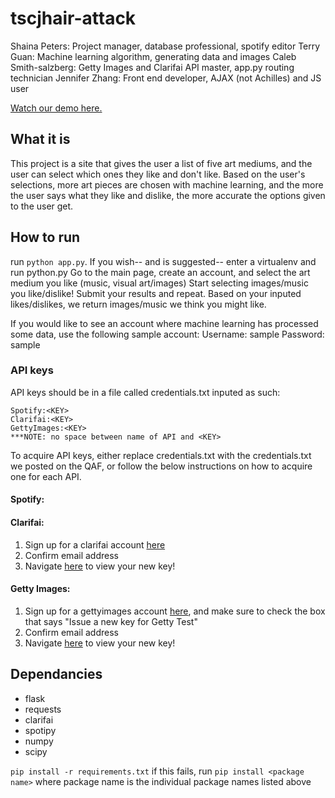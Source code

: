# tscjhair-attack
Shaina Peters: Project manager, database professional, spotify editor
Terry Guan: Machine learning algorithm, generating data and images
Caleb Smith-salzberg: Getty Images and Clarifai API master, app.py routing technician
Jennifer Zhang: Front end developer, AJAX (not Achilles) and JS user

[Watch our demo here.](https://youtu.be/QmE7R-jl1x4)

## What it is

This project is a site that gives the user a list of five art mediums, and the user can select which ones they like and don't like. Based on the user's selections, more art pieces are chosen with machine learning, and the more the user says what they like and dislike, the more accurate the options given to the user get.

## How to run

run `python app.py`. If you wish-- and is suggested-- enter a virtualenv and run
python.py
Go to the main page, create an account, and select the art medium you like (music, visual art/images)
Start selecting images/music you like/dislike! Submit your results and repeat. Based on your inputed likes/dislikes, we return images/music we think you might like.

If you would like to see an account where machine learning has processed some data, use the following sample account:
Username: sample
Password: sample

### API keys

API keys should be in a file called credentials.txt inputed as such:

```
Spotify:<KEY>
Clarifai:<KEY>
GettyImages:<KEY>
***NOTE: no space between name of API and <KEY>
```
To acquire API keys, either replace credentials.txt with the credentials.txt we posted
on the QAF, or follow the below instructions on how to acquire one for each API.

#### Spotify:

#### Clarifai:

1. Sign up for a clarifai account [here](https://clarifai.com/developer/account/signup)
2. Confirm email address
3. Navigate [here](https://clarifai.com/developer/account/keys) to view your new key!

#### Getty Images:

1. Sign up for a gettyimages account [here](https://developer.gettyimages.com/member/register), and
make sure to check the box that says "Issue a new key for Getty Test"
2. Confirm email address
3. Navigate [here](https://developer.gettyimages.com/apps/mykeys) to view your new key!

## Dependancies

  * flask
  * requests
  * clarifai
  * spotipy
  * numpy
  * scipy

`pip install -r requirements.txt`
if this fails, run `pip install <package name>` where package name is the individual package names listed above
